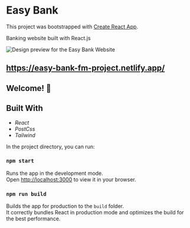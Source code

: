 # Easy Bank

This project was bootstrapped with [Create React App](https://github.com/facebook/create-react-app).

Banking website built with React.js

![Design preview for the Easy Bank Website](./preview.jpg)

## https://easy-bank-fm-project.netlify.app/

## Welcome! 👋

## Built With
* *React*
* *PostCss*
* *Tailwind*

In the project directory, you can run:

### `npm start`

Runs the app in the development mode.\
Open [http://localhost:3000](http://localhost:3000) to view it in your browser.

### `npm run build`

Builds the app for production to the `build` folder.\
It correctly bundles React in production mode and optimizes the build for the best performance.
